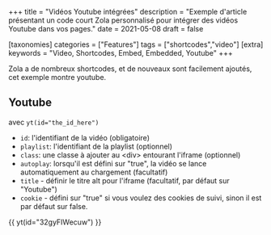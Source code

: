 +++
title = "Vidéos Youtube intégrées"
description = "Exemple d'article présentant un code court Zola personnalisé pour intégrer des vidéos Youtube dans vos pages."
date = 2021-05-08
draft = false

[taxonomies]
categories = ["Features"]
tags = ["shortcodes","video"]
[extra]
keywords = "Video, Shortcodes, Embed, Embedded, Youtube"
+++

Zola a de nombreux shortcodes, et de nouveaux sont facilement ajoutés, cet exemple montre youtube.
<!-- more -->

## Youtube

avec `yt(id="the_id_here")`

- `id`: l'identifiant de la vidéo (obligatoire)
- `playlist`: l'identifiant de la playlist (optionnel)
- `class`: une classe à ajouter au &lt;div&gt; entourant l'iframe (optionnel)
- `autoplay`: lorsqu'il est défini sur "true", la vidéo se lance automatiquement au chargement (facultatif)
- `title` - définir le titre alt pour l'iframe (facultatif, par défaut sur "Youtube")
- `cookie` - défini sur "true" si vous voulez des cookies de suivi, sinon il est par défaut sur false.

{{ yt(id="32gyFIWecuw") }}
